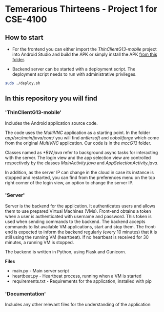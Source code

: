 # Temerarious Thirteens - Project 1 for CSE-4100

## How to start

* For the frontend you can either import the _ThinClientG13-mobile_ project into Android Studio and build the APK or simply install the APK [from this folder](https://git.niksula.hut.fi/cs-e4100/mcc-2016-g13-p1/tree/master/ThinClientG13-mobile/app/build/outputs/apk).

* Backend server can be started with a deployment script. The deployment script needs to run with administrative privileges.

```sh
sudo ./deploy.sh
```


## In this repository you will find

### 'ThinClientG13-mobile'

Includes the Android application source code.

The code uses the *MultiVNC* application as a starting point. In the folder _app/src/main/java/com/_ you will find _antlersoft_ and _coboltforge_ which come from the original *MultiVNC* application. Our code is in the _mccG13_ folder.

Classes named as _\*BW.java_ refer to background async tasks for interacting with the server. The login view and the app selection view are controlled respectively by the classes _MainActivity.java_ and _AppSelectionActivity.java_.

In addition, as the server IP can change in the cloud in case its instance is stopped and restarted, you can find from the preferences menu on the top right corner of the login view, an option to change the server IP.

### 'Server'
Server is the backend for the application. It authenticates users and allows them to use prepared Virtual Machines (VMs). Front-end obtains a token when a user is authenticated with username and password. This token is used when sending commands to the backend. The backend accepts commands to list available VM applications, start and stop them. The front-end is expected to inform the backend regularly (every 10 minutes) that it is still using the running VM (heartbeat). If no heartbeat is received for 30 minutes, a running VM is stopped.

The backend is written in Python, using Flask and Gunicorn.

**Files**

+ main.py - Main server script
+ heartbeat.py - Heartbeat process, running when a VM is started 
+ requirements.txt - Requirements for the application, installed with pip

### 'Documentation'
Includes any other relevant files for the understanding of the application
